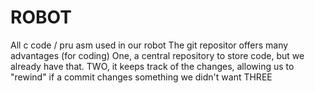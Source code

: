ROBOT
=====

All c code / pru asm used in our robot
The git repositor offers many advantages (for coding)
One, a central repository to store code, but we already have that.
TWO, it keeps track of the changes, allowing us to "rewind" if a commit changes something we didn't want
THREE
